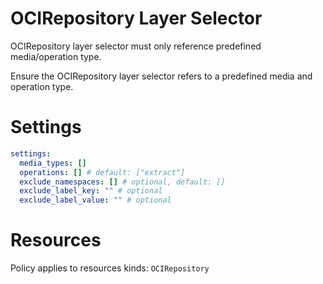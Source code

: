 # OCIRepository Layer Selector

OCIRepository layer selector must only reference predefined media/operation type.

Ensure the OCIRepository layer selector refers to a predefined media and operation type.

# Settings

```yaml
settings:
  media_types: []
  operations: [] # default: ["extract"]
  exclude_namespaces: [] # optional, default: []
  exclude_label_key: "" # optional
  exclude_label_value: "" # optional
```

# Resources

Policy applies to resources kinds:
`OCIRepository`
